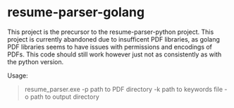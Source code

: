 # resume-parser-golang
This project is the precursor to the resume-parser-python project. This project is currently abandoned due to insufficent PDF libraries, as golang PDF libraries seems to have issues with permissions and encodings of PDFs. This code should still work however just not as consistently as with the python version. 

Usage:

> resume_parser.exe -p path to PDF directory -k path to keywords file -o path to output directory
